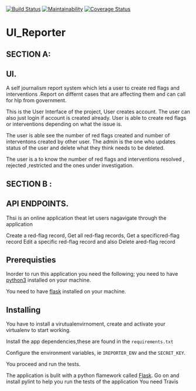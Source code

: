 [![Build Status](https://travis-ci.org/jennizalwango/UI_Reporter.svg?branch=ft-api-endpoints)](https://travis-ci.org/jennizalwango/UI_Reporter)  [![Maintainability](https://api.codeclimate.com/v1/badges/01e28c736b9d02cdb7d8/maintainability)](https://codeclimate.com/github/jennizalwango/UI_Reporter/maintainability)
[![Coverage Status](https://coveralls.io/repos/github/jennizalwango/UI_Reporter/badge.svg?branch=ft-api-endpoints)](https://coveralls.io/github/jennizalwango/UI_Reporter?branch=ft-api-endpoints)

# UI_Reporter
## SECTION A:
## UI.
A self journalism report system which lets a user to create red flags and interventions .Report on differnt cases that are affecting them and can call for hlp from government.

This is the User Interface of the project, User creates account. The user can also just login if account is created already.
User is able to create red flags or interventions depending on what the issue is.

The user is able see the number of red flags created and number of interventons created by other user.
The admin is the one who  updates status of the user and delete what they think needs to be deleted.

The user is a to know the number of red flags and interventions resolved , rejected ,restricted and the ones under investigation.


## SECTION B :
## API ENDPOINTS.
Thsi is an online application theat let users nagavigate through the application

Create a ​red-flag​​ record, Get all ​red-flag​​ records, Get a specific ​red-flag​​ record Edit a specific ​red-flag​​ record and also Delete a ​red-flag​​ record


## Prerequisties
Inorder  to run this application you need the following;
you need to have [python3](https://www.python.org/downloads/)  installed on your machine.

You need to have [flask](http://flask.pocoo.org/docs/1.0/installation/) installed on your machine.

## Installing 

You have to install a virutualenvirnoment, create and  activate your virtualenv to start working.

Install the app dependencies,these are found in the `requirements.txt`

Configure the environment variables, ie `IREPORTER_ENV` and the `SECRET_KEY`.

You proceed and run the tests.

The application is bulit with a python flamework called [Flask](http://flask.pocoo.org/).
Go on and install pylint to help you run the tests of the application
You need Travis 
